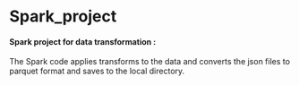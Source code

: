 # Spark_project
#### Spark project for data transformation :

The Spark code applies transforms to the data and 
converts the json files to parquet format and saves to the 
local directory.
